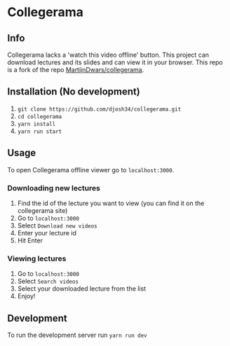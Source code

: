 # Collegerama

## Info

Collegerama lacks a 'watch this video offline' button. This project can download lectures and its slides and can view it in your browser.
This repo is a fork of the repo [MartijnDwars/collegerama](https://github.com/MartijnDwars/collegerama).

## Installation (No development)

1. `git clone https://github.com/djosh34/collegerama.git`
2. `cd collegerama`
3. `yarn install`
4. `yarn run start`


## Usage

To open Collegerama offline viewer go to `localhost:3000`.

### Downloading new lectures

1. Find the id of the lecture you want to view (you can find it on the collegerama site)
2. Go to `localhost:3000` 
3. Select `Download new videos`
4. Enter your lecture id
5. Hit Enter


### Viewing lectures

1. Go to `localhost:3000` 
2. Select `Search videos`
3. Select your downloaded lecture from the list
4. Enjoy!

## Development

To run the development server run `yarn run dev`